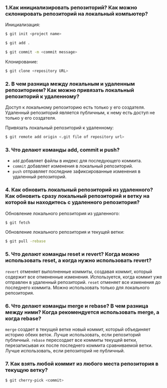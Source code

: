 ### 1.Как инициализировать репозиторий? Как можно склонировать репозиторий на локальный компьютер?
Инициализация:
```bash
$ git init <project name>
```
```bash
$ git add .
```
```bash
$ git commit -m <commit message>
```
Клонирование:
```bash
$ git clone <repository URL>
```

### 2. В чем разница между локальным и удаленным репозиторием? Как можно привязать локальный репозиторий к удаленному?
Доступ к локальному репозиторию есть только у его создателя. Удаленный репозиторий является публичным, к нему есть доступ не только у его создателя.

Привязать локальный репозиторий к удаленному:
```bash
$ git remote add origin <.git file of repository url>
```

### 3. Что делают команды add, commit и push?
* `add` добавляет файлы в индекс для последующего коммита.
* `commit` добавляет изменения в локальный репозиторий.
* `push` отправляет последние зафиксированные изменения в удаленный репозиторий.

### 4. Как обновить локальный репозиторий из удаленного? Как обновить сразу локальный репозиторий и ветку на которой вы находитесь с удаленного репозитория?
Обновление локального репозитория из удаленного:
```bash
$ git fetch
```
Обновление локального репозитория и текущей ветки:
```bash
$ git pull -rebase
```

### 5. Что делают команды reset и revert? Когда можно использовать reset, а когда нужно использовать revert?
`revert` отменяет выполненные коммиты, создавая коммит, который содержит все отмененные изменения. Используется, когда коммит уже отправлен в удаленный репозиторий.
`reset` отменяет все изменения до последнего коммита. Можно использовать только для локального репозитория. 

### 6. Что делают команды merge и rebase? В чем разница между ними? Когда рекомендуется использовать merge, а когда rebase?
`merge` создает в текущей ветке новый коммит, который объединяет историю обеих веток. Лучше использовать, если репозиторий публичный.
`rebase` пересоздает все коммиты текущей ветки, перезаписывая их после последнего коммита сравниваемой ветки. Лучше использовать, если репозиторий не публичный.

### 7. Как взять любой коммит из любого места репозитория в текущую ветку?
```bash
$ git cherry-pick <commit>
```
